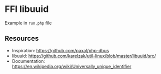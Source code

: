# FFI libuuid

Example in `run.php` file

## Resources

- Inspiration: https://github.com/paxal/php-dbus
- libuuid: https://github.com/karelzak/util-linux/blob/master/libuuid/src/
- Documentation: https://en.wikipedia.org/wiki/Universally_unique_identifier